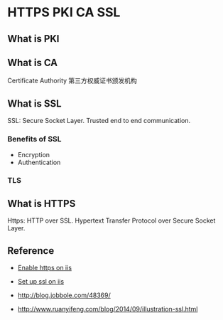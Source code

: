 # HTTPS PKI CA SSL

## What is PKI

## What is CA

Certificate Authority 第三方权威证书颁发机构

## What is SSL

SSL: Secure Socket Layer. Trusted end to end communication.

### Benefits of SSL

- Encryption
- Authentication

### TLS

## What is HTTPS

Https: HTTP over SSL. Hypertext Transfer Protocol over Secure Socket Layer.

## Reference

- [Enable https on iis](https://brianflove.com/2014/12/02/enable-https-on-iis/)
- [Set up ssl on iis](https://docs.microsoft.com/en-us/iis/manage/configuring-security/how-to-set-up-ssl-on-iis#IISManager)

- http://blog.jobbole.com/48369/

- http://www.ruanyifeng.com/blog/2014/09/illustration-ssl.html
